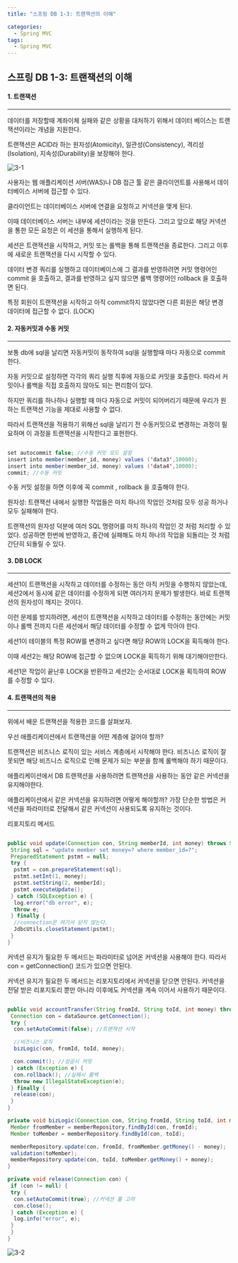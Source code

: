 ```yaml
---
title: "스프링 DB 1-3: 트랜잭션의 이해"

categories:
  - Spring MVC
tags:
  - Spring MVC
---
```


## 스프링 DB 1-3: 트랜잭션의 이해

#### 1. 트랜잭션

---

데이터를 저장할때 계좌이체 실패와 같은 상황을 대처하기 위해서 데이터 베이스는 트랜잭션이라는 개념을 지원한다.

트랜잭션은 ACID라 하는 원자성(Atomicity), 일관성(Consistency), 격리성(Isolation), 지속성(Durability)을 보장해야 한다.

![3-1](https://github.com/mjh851819/mjh851819.github.io/assets/70308520/db647348-ebcd-4ebe-95eb-d553bdcd007c)

사용자는 웹 애플리케이션 서버(WAS)나 DB 접근 툴 같은 클라이언트를 사용해서 데이터베이스 서버에 접근할 수 있다.

클라이언트는 데이터베이스 서버에 연결을 요청하고 커넥션을 맺게 된다.

이때 데이터베이스 서버는 내부에 세션이라는 것을 만든다. 그리고 앞으로 해당 커넥션을 통한 모든 요청은 이 세션을 통해서 실행하게 된다.

세션은 트랜잭션을 시작하고, 커밋 또는 롤백을 통해 트랜잭션을 종료한다. 그리고 이후에 새로운 트랜잭션을 다시 시작할 수 있다.

데이터 변경 쿼리를 실행하고 데이터베이스에 그 결과를 반영하려면 커밋 명령어인 commit 을 호출하고, 결과를 반영하고 싶지 않으면 롤백 명령어인 rollback 을 호출하면 된다.

특정 회원이 트랜잭션을 시작하고 아직 commit하지 않았다면 다른 회원은 해당 변경 데이터에 접근할 수 없다. (LOCK)

#### 2. 자동커밋과 수동 커밋

---

보통 db에 sql을 날리면 자동커밋이 동작하여 sql을 실행할때 마다 자동으로 commit한다.

자동 커밋으로 설정하면 각각의 쿼리 실행 직후에 자동으로 커밋을 호출한다. 따라서 커밋이나 롤백을 직접 호출하지 않아도 되는 편리함이 있다.

하지만 쿼리를 하나하나 실행할 때 마다 자동으로 커밋이 되어버리기 때문에 우리가 원하는 트랜잭션 기능을 제대로 사용할 수 없다.

따라서 트랜잭션을 적용하기 위해선 sql을 날리기 전 수동커밋으로 변경하는 과정이 필요하며 이 과정을 트랜잭션을 시작한다고 표현한다.

```java

set autocommit false; //수동 커밋 모드 설정
insert into member(member_id, money) values ('data3',10000);
insert into member(member_id, money) values ('data4',10000);
commit; //수동 커밋

```

수동 커밋 설정을 하면 이후에 꼭 commit , rollback 을 호출해야 한다.

원자성: 트랜잭션 내에서 실행한 작업들은 마치 하나의 작업인 것처럼 모두 성공 하거나 모두 실패해야 한다.

트랜잭션의 원자성 덕분에 여러 SQL 명령어를 마치 하나의 작업인 것 처럼 처리할 수 있었다. 성공하면 한번에 반영하고, 중간에 실패해도 마치 하나의 작업을 되돌리는 것 처럼 간단히 되돌릴 수 있다.

#### 3. DB LOCK

---

세션1이 트랜잭션을 시작하고 데이터를 수정하는 동안 아직 커밋을 수행하지 않았는데, 세션2에서 동시에 같은 데이터를 수정하게 되면 여러가지 문제가 발생한다. 바로 트랜잭션의 원자성이 깨지는 것이다.

이런 문제를 방지하려면, 세션이 트랜잭션을 시작하고 데이터를 수정하는 동안에는 커밋이나 롤백 전까지 다른 세션에서 해당 데이터를 수정할 수 없게 막아야 한다.

세션1이 테이블의 특정 ROW를 변경하고 싶다면 해당 ROW의 LOCK을 획득해야 한다.

이때 세션2는 해당 ROW에 접근할 수 없으며 LOCK을 획득하기 위해 대기해야만한다.

세션1은 작업이 끝난후 LOCK을 반환하고 세션2는 순서대로 LOCK을 획득하여 ROW를 수정할 수 있다.

#### 4. 트랜잭션의 적용

---

위에서 배운 트랜잭션을 적용한 코드를 살펴보자.

우선 애플리케이션에서 트랜잭션을 어떤 계층에 걸어야 할까?

트랜잭션은 비즈니스 로직이 있는 서비스 계층에서 시작해야 한다. 비즈니스 로직이 잘못되면 해당 비즈니스 로직으로 인해 문제가 되는 부분을 함께 롤백해야 하기 때문이다.

애플리케이션에서 DB 트랜잭션을 사용하려면 트랜잭션을 사용하는 동안 같은 커넥션을 유지해야한다.

애플리케이션에서 같은 커넥션을 유지하려면 어떻게 해야할까? 가장 단순한 방법은 커넥션을 파라미터로 전달해서 같은 커넥션이 사용되도록 유지하는 것이다.

리포지토리 메서드

```java

public void update(Connection con, String memberId, int money) throws SQLException {
 String sql = "update member set money=? where member_id=?";
 PreparedStatement pstmt = null;
 try {
  pstmt = con.prepareStatement(sql);
  pstmt.setInt(1, money);
  pstmt.setString(2, memberId);
  pstmt.executeUpdate();
 } catch (SQLException e) {
  log.error("db error", e);
  throw e;
 } finally {
  //connection은 여기서 닫지 않는다.
  JdbcUtils.closeStatement(pstmt);
 }
}

```

커넥션 유지가 필요한 두 메서드는 파라미터로 넘어온 커넥션을 사용해야 한다. 따라서 con = getConnection() 코드가 있으면 안된다.

커넥션 유지가 필요한 두 메서드는 리포지토리에서 커넥션을 닫으면 안된다. 커넥션을 전달 받은 리포지토리 뿐만 아니라 이후에도 커넥션을 계속 이어서 사용하기 때문이다.

```java

public void accountTransfer(String fromId, String toId, int money) throws SQLException {
 Connection con = dataSource.getConnection();
 try {
  con.setAutoCommit(false); //트랜잭션 시작

  //비즈니스 로직
  bizLogic(con, fromId, toId, money);

  con.commit(); //성공시 커밋
 } catch (Exception e) {
  con.rollback(); //실패시 롤백
  throw new IllegalStateException(e);
 } finally {
  release(con);
 }
}

private void bizLogic(Connection con, String fromId, String toId, int money) throws SQLException {
 Member fromMember = memberRepository.findById(con, fromId);
 Member toMember = memberRepository.findById(con, toId);

 memberRepository.update(con, fromId, fromMember.getMoney() - money);
 validation(toMember);
 memberRepository.update(con, toId, toMember.getMoney() + money);
}

private void release(Connection con) {
 if (con != null) {
 try {
  con.setAutoCommit(true); //커넥션 풀 고려
  con.close();
 } catch (Exception e) {
  log.info("error", e);
 }
 }
}

```

![3-2](https://github.com/mjh851819/mjh851819.github.io/assets/70308520/4d372fb6-5fb5-46a0-9012-aa744c2bd6dc)
